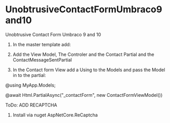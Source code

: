 # UnobtrusiveContactFormUmbraco9and10
Unobtrusive Contact Form Umbraco 9  and 10  


1) In the master template add:

<script src="https://ajax.aspnetcdn.com/ajax/jQuery/jquery-3.6.0.js"></script>
<script src="https://ajax.aspnetcdn.com/ajax/jquery.validate/1.16.0/jquery.validate.min.js"></script>
<script src="https://ajax.aspnetcdn.com/ajax/jquery.validation.unobtrusive/3.2.6/jquery.validate.unobtrusive.min.js"></script>

2) Add the View Model, The Controler and the Contact Partial and the ContactMessageSentPartial

3) In the Contact form View add a Using to the Models and pass the Model in to the partial:

@using MyApp.Models;

@await Html.PartialAsync("_contactForm", new ContactFormViewModel())


ToDo:  ADD RECAPTCHA

1) Install via nuget AspNetCore.ReCaptcha
